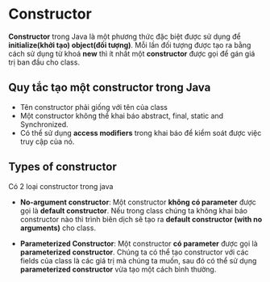 # Constructor
**Constructor** trong Java là một phương thức đặc biệt được sử dụng để **initialize(khởi tạo) object(đối tượng)**. Mỗi lần đối tượng được tạo ra bằng cách sử dụng từ khoá **new** thì ít nhất một **constructor** được gọi để gán giá trị ban đầu cho class. 

## Quy tắc tạo một **constructor** trong Java
- Tên constructor phải giống với tên của class 
- Một constructor không thể khai báo abstract, final, static and Synchronized.
- Có thể sử dụng **access modifiers** trong khai báo để kiểm soát được việc truy cập của nó.

## Types of constructor
Có 2 loại constructor trong java
- **No-argument constructor**: Một constructor **không có parameter** được gọi là **default constructor**. Nếu trong class chúng ta không khai báo constructor nào thì trình biên dịch sẽ tạo ra **default constructor (with no arguments)** cho class.

- **Parameterized Constructor**: Một constructor **có parameter** được gọi là **parameterized constructor**. Chúng ta có thể tạo constructor với các fields của class là các giá trị mà chúng ta muốn, sau đó có thể sử dụng **parameterized constructor** vừa tạo một cách bình thường. 
